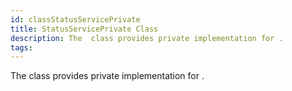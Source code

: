 ```yaml
---
id: classStatusServicePrivate
title: StatusServicePrivate Class
description: The  class provides private implementation for .
tags:
---
```

The  <docRefTextType>  class provides private implementation for  <docRefTextType> .
